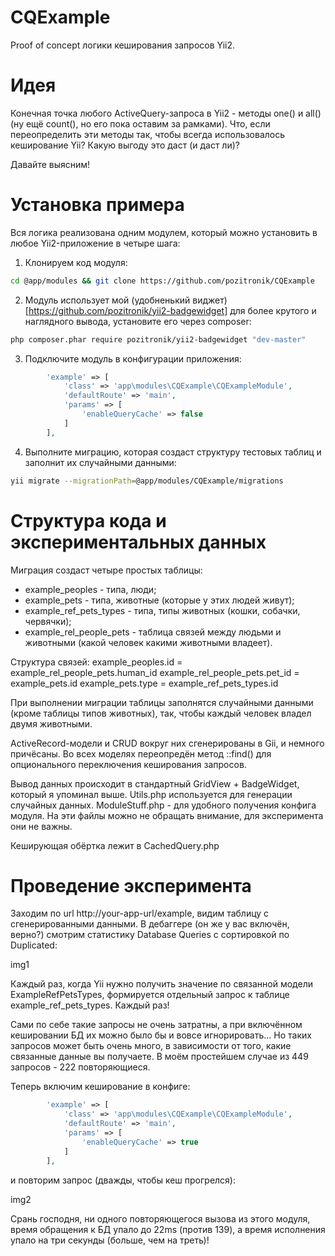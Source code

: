 # CQExample
Proof of concept логики кеширования запросов Yii2.

# Идея
Конечная точка любого ActiveQuery-запроса в Yii2 - методы one() и all() (ну ещё count(), но его пока оставим за рамками). Что, если переопределить эти методы так, чтобы всегда использовалось кеширование Yii? Какую выгоду это даст (и даст ли)?

Давайте выясним!

# Установка примера
Вся логика реализована одним модулем, который можно установить в любое Yii2-приложение в четыре шага:
1) Клонируем код модуля:
 
```bash
cd @app/modules && git clone https://github.com/pozitronik/CQExample
```

2) Модуль использует мой (удобненький виджет)[https://github.com/pozitronik/yii2-badgewidget] для более крутого и наглядного вывода, установите его через composer:

```bash
php composer.phar require pozitronik/yii2-badgewidget "dev-master"
```

3) Подключите модуль в конфигурации приложения:
```php
		'example' => [
			'class' => 'app\modules\CQExample\CQExampleModule',
			'defaultRoute' => 'main',
			'params' => [
				'enableQueryCache' => false
			]
		],
```

4) Выполните миграцию, которая создаст структуру тестовых таблиц и заполнит их случайными данными:

```bash
yii migrate --migrationPath=@app/modules/CQExample/migrations
```

# Структура кода и экспериментальных данных

Миграция создаст четыре простых таблицы:
* example_peoples - типа, люди;
* example_pets - типа, животные (которые у этих людей живут);
* example_ref_pets_types - типа, типы животных (кошки, собачки, червячки);
* example_rel_people_pets - таблица связей между людьми и животными (какой человек какими животными владеет).

Структура связей:
	example_peoples.id = example_rel_people_pets.human_id
	example_rel_people_pets.pet_id = example_pets.id
	example_pets.type = example_ref_pets_types.id

При выполнении миграции таблицы заполнятся случайными данными (кроме таблицы типов животных), так, чтобы каждый человек владел двумя животными.

ActiveRecord-модели и CRUD вокруг них сгенерированы в Gii, и немного причёсаны. Во всех моделях переопредён метод ::find() для опционального переключения кеширования запросов.

Вывод данных происходит в стандартный GridView + BadgeWidget, который я упоминал выше.
Utils.php используется для генерации случайных данных. ModuleStuff.php - для удобного получения конфига модуля. На эти файлы можно не обращать внимание, для эксперимента они не важны.

Кеширующая обёртка лежит в CachedQuery.php

# Проведение эксперимента

Заходим по url http://your-app-url/example, видим таблицу с сгенерированными данными. В дебаггере (он же у вас включён, верно?) смотрим статистику Database Queries с сортировкой по Duplicated:

img1

Каждый раз, когда Yii нужно получить значение по связанной модели ExampleRefPetsTypes, формируется отдельный запрос к таблице example_ref_pets_types. Каждый раз!

Сами по себе такие запросы не очень затратны, а при включённом кешировании БД их можно было бы и вовсе игнорировать... Но таких запросов может быть очень много, в зависимости от того, какие связанные данные вы получаете. В моём простейшем случае из 449 запросов - 222 повторяющиеся.

Теперь включим кеширование в конфиге:

```php
		'example' => [
			'class' => 'app\modules\CQExample\CQExampleModule',
			'defaultRoute' => 'main',
			'params' => [
				'enableQueryCache' => true
			]
		],
```

и повторим запрос (дважды, чтобы кеш прогрелся):

img2

Срань господня, ни одного повторяющегося вызова из этого модуля, время обращения к БД упало до 22ms (против 139), а время исполнения упало на три секунды (больше, чем на треть)!